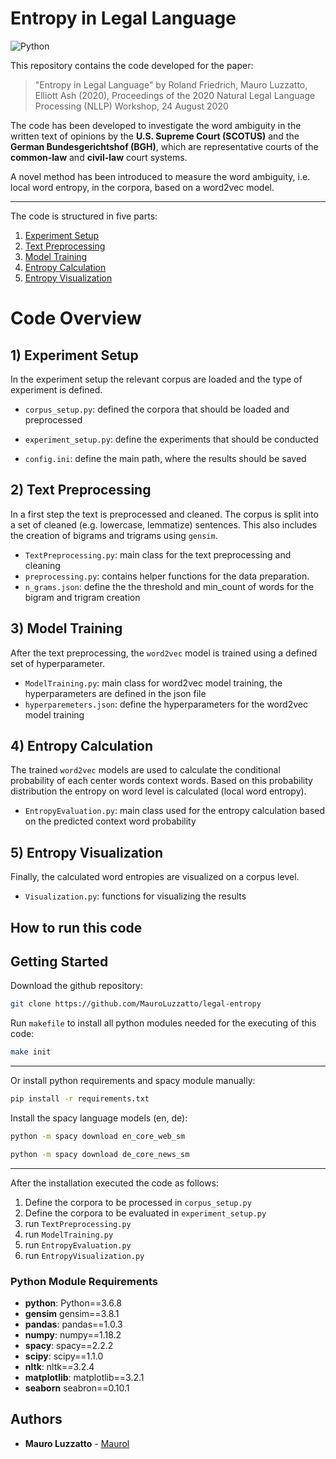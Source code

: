 
# Entropy in Legal Language

![Python](https://img.shields.io/badge/python-v3.6+-blue.svg)
 
 <!-- [![Total Downloads](https://poser.pugx.org/phpunit/phpunit/downloads)](//packagist.org/packages/phpunit/phpunit) -->
 <!-- [![Build Status](https://travis.ibm.com/Mauro-Luzzatto/-Data-Modelling.svg?token=zmafNzx54WQZmTrFgEaV&branch=master)](https://travis.ibm.com/Mauro-Luzzatto/-Data-Modelling) -->

<!-- 
e.g

Add paper name in the small github repo box 

Tragin, M. & Vaulot, D. 2019. Novel diversity within marine Mamiellophyceae (Chlorophyta) unveiled by metabarcoding. Sci. Rep. 9:5190. https://www.nature.com/articles/s41598-019-41680-6
 -->


<!-- Code for use in measuring the sophistication of political text

“Measuring and Explaining Political Sophistication Through Textual Complexity” by Kenneth Benoit, Kevin Munger, and Arthur Spirling. This package is built on quanteda.
 -->

This repository contains the code developed for the paper:

> "Entropy in Legal Language" by Roland Friedrich, Mauro Luzzatto, Elliott Ash (2020), Proceedings of the 2020 Natural Legal Language Processing (NLLP) Workshop, 24 August 2020


The code has been developed to investigate the word ambiguity in the written text of opinions by the **U.S. Supreme Court (SCOTUS)** and the **German Bundesgerichtshof (BGH)**, which are representative courts of the **common-law** and **civil-law** court systems. 


A novel method has been introduced to measure the word ambiguity, i.e. local word entropy, in the corpora, based on a word2vec model. 

<!-- Word embeddings are used to calculate the conditional probability of the context words of all corpus words, based on this distribution the entropy is calculated per word level and then aggregated to corpus level -->

<!-- We use the measure to investigate entropy in the written text of opinions published by the U.S. Supreme Court
(SCOTUS) and the German Bundesgerichtshof (BGH), representative courts of the common-law and civil-law
court systems respectively. -->

<!-- To account for language difference between German (BGH) and English (U.S. Supreme Court), the entropy of two non-legal corpus translations (EuroParl) have been calculated for comparison as well.  -->

---

The code is structured in five parts:

<!-- (make links) -->
1) [Experiment Setup](#1-experiment-setup)
2) [Text Preprocessing](#2-text-preprocessing)
3) [Model Training](#3-model-training)
4) [Entropy Calculation](#4-entropy-calculation)
5) [Entropy Visualization](#5-entropy-visualization)


# Code Overview


## 1) Experiment Setup
In the experiment setup the relevant corpus are loaded and the type of experiment is defined.
- `corpus_setup.py`: defined the corpora that should be loaded and preprocessed
<!-- * `name_of_folder = 'EuroParl' # a folder with this name will be created`
* `filename = 'EuroParl_filename.csv'  # documents should be separated by row`
* `pathLoad = r'path\to\file'`
* `language = 'de'`
* `delimiter = ','  # used for loading the text`
* `column_name = 'content'` -->
- `experiment_setup.py`: define the experiments that should be conducted
<!-- [update] -->
- `config.ini`: define the main path, where the results should be saved

<!-- *  `main = path\to\folder` -->
<!-- *  test 1
*  {"threshold_bigram": 10, "threshold_trigram": 40, "min_count": 20}
 -->



<!-- * "epochs": 30
* "min_count": 20 
* "window": 2
* "size": 300 
* "workers": 3 
* "hs": 1 
* "sg": 1 
* "negative": 0 -->



## 2) Text Preprocessing
In a first step the text is preprocessed and cleaned. The corpus is split into a set of cleaned (e.g. lowercase, lemmatize) sentences. This also includes the creation of bigrams and trigrams using `gensim`.

- `TextPreprocessing.py`: main class for the text preprocessing and cleaning
- `preprocessing.py`: contains helper functions for the data preparation.
- `n_grams.json`: define the the threshold and min_count of words for the bigram and trigram creation


<!-- Bootstrapping:
* `create_index_list` = True   
* `bootstrapping` = False # bootstrapp the sentences    
* `num_corpus` = 1 # set the numer of corpora (relevant for bootstrapping)
* `sampling_size` = None  # downsample the number of sentences extracted from the corpus

Text cleaning:
* `lemmatize` = False
* `lowercase` = False    

Further options:
* `save` = True
* `plot` = True
* `load` = False # load sentences -->


## 3) Model Training
After the text preprocessing, the `word2vec` model is trained using a defined set of hyperparameter.
* `ModelTraining.py`: main class for word2vec model training, the hyperparameters are defined in the json file
* `hyperparemeters.json`: define the hyperparameters for the word2vec model training

<!-- Experiment:
* `experiment_name` = 'final_roland'

Futher options:
* `plot` = True
* `evaluate` = True
* `shuffle` = True
* `save` = True
     -->


<!--  -->

## 4) Entropy Calculation 
The trained `word2vec` models are used to calculate the conditional probability of each center words context words. Based on this probability distribution the entropy on word level is calculated (local word entropy). <!-- Next to the pre-build `
predict_output()` method, an adapted method based on `negative sampling` has been implemented -->

- `EntropyEvaluation.py`: main class used for the entropy calculation based on the predicted context word probability

<!--  -->

## 5) Entropy Visualization 
Finally, the calculated word entropies are visualized on a corpus level.

- `Visualization.py`: functions for visualizing the results






## How to run this code


## Getting Started 
Download the github repository:
```bash
git clone https://github.com/MauroLuzzatto/legal-entropy
```
Run `makefile` to install all python modules needed for the executing of this code:
```bash
make init
```
---
Or install python requirements and spacy module manually:
```bash
pip install -r requirements.txt
```
Install the spacy language models (en, de):
```bash
python -m spacy download en_core_web_sm
```
```bash
python -m spacy download de_core_news_sm
```
---

After the installation executed the code as follows:

1) Define the corpora to be processed in `corpus_setup.py`
2) Define the corpora to be evaluated in `experiment_setup.py`
3) run `TextPreprocessing.py`
4) run `ModelTraining.py`
5) run `EntropyEvaluation.py`
6) run `EntropyVisualization.py`


### Python Module Requirements
- **python**: Python==3.6.8
- **gensim** gensim==3.8.1
- **pandas**: pandas==1.0.3
- **numpy**: numpy==1.18.2
- **spacy**: spacy==2.2.2
- **scipy**: scipy==1.1.0
- **nltk**: nltk==3.2.4
- **matplotlib**: matplotlib==3.2.1
- **seaborn** seabron==0.10.1




<!-- ## Getting Started

## Download the European Parliament Proceedings Parallel Corpus

1) Set the main folder name (main path) in the `gensim_preprocessing.py` and `gensim_model_training.py` files:
```python
pathMain = r'path/to/LegalEntropy' 
```
 -->
<!-- 
2) Set name of files to be **automatically** downloaded from the webiste [European Parliament Proceedings Parallel Corpus 1996-2011](https://www.statmt.org/europarl/):

```python
    # set the filename of the European Parliament Proceedings Parallel Corpus of choice
    data = 'it-en.tgz' # e.g. 'fr-en.tgz'
``` -->

<!-- The following parallel corpora (english and second language) are available:

| Filename | Date | Size |
| ------ | ------ | ------ |
|   bg-en.tgz	| 2012-05-16 02:28 	| 41M |	 
|	cs-en.tgz	| 2012-05-16 02:28 	| 59M |	 
|	da-en.tgz	| 2012-05-16 02:29 	| 179M |	 
|	de-en.tgz	| 2012-05-16 02:30 	| 189M |  
 |	el-en.tgz	| 2012-05-16 02:31 	| 144M |	 
|	es-en.tgz	| 2012-05-16 02:32 	| 186M |	 
|	et-en.tgz	| 2012-05-16 02:33 	| 57M  |	 
|	fi-en.tgz	| 2012-05-16 02:34 	| 178M |	 
|	fr-en.tgz	| 2012-05-16 02:35 	| 193M |	 
|	hu-en.tgz	| 2012-05-16 02:35 	| 59M |	 
|	it-en.tgz	| 2012-05-16 02:36 	| 188M |	 
|	lt-en.tgz	| 2012-05-16 02:36 	| 56M |	 
|	lv-en.tgz	| 2012-05-16 02:37 	| 56M |	 
|	nl-en.tgz	| 2012-05-16 02:38 	| 190M |	 
|	pl-en.tgz	| 2012-05-16 02:38 	| 59M |	 
|	pt-en.tgz	| 2012-05-16 02:39 	| 189M |	 
|	ro-en.tgz	| 2012-05-16 02:40 	| 36M |	 
|	sk-en.tgz	| 2012-05-16 02:40 	| 59M |	 
|	sl-en.tgz	| 2012-05-16 02:40 	| 54M |	 
|	sv-en.tgz	| 2012-05-16 02:41 	| 170M |	 
|	tools.tgz	| 2012-05-16 03:41 	| 8.5K |	  -->



<!-- 
## References
* Gensim:
* EuroParl Corpora: https://www.statmt.org/europarl/v7 -->
<!-- * Set name of files to be **automatically** downloaded from the webiste [European Parliament Proceedings Parallel Corpus 1996-2011](https://www.statmt.org/europarl/): -->

## Authors
* **Mauro Luzzatto** - [Maurol](https://github.com/MauroLuzzatto)

